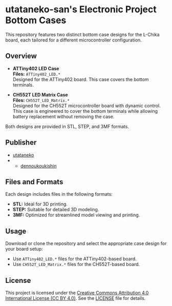 # utataneko-san's Electronic Project Bottom Cases

This repository features two distinct bottom case designs for the L-Chika board, each tailored for a different microcontroller configuration.

## Overview
- **ATTiny402 LED Case**  
  **Files:** `ATTiny402_LED.*`  
  Designed for the ATTiny402 board. This case covers the bottom terminals.

- **CH552T LED Matrix Case**  
  **Files:** `CH552T_LED_Matrix.*`  
  Designed for the CH552T microcontroller board with dynamic control. This case is engineered to cover the bottom terminals while allowing battery replacement without removing the case.

Both designs are provided in STL, STEP, and 3MF formats.

## Publisher
- [utataneko](https://x.com/rFINVdiE73BiQrm)
- - [dennoukoukishin](https://dennoukoukishin.booth.pm/)

## Files and Formats
Each design includes files in the following formats:
- **STL:** Ideal for 3D printing.
- **STEP:** Suitable for detailed 3D modeling.
- **3MF:** Optimized for streamlined model viewing and printing.

## Usage
Download or clone the repository and select the appropriate case design for your board setup:
- Use `ATTiny402_LED.*` files for the ATTiny402-based board.
- Use `CH552T_LED_Matrix.*` files for the CH552T-based board.

## License
This project is licensed under the [Creative Commons Attribution 4.0 International License (CC BY 4.0)](https://creativecommons.org/licenses/by/4.0/). See the [LICENSE](LICENSE) file for details.

